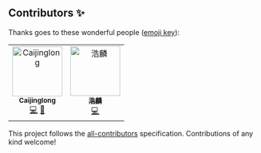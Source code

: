 ## Contributors ✨

Thanks goes to these wonderful people ([emoji key](https://allcontributors.org/docs/en/emoji-key)):

<!-- ALL-CONTRIBUTORS-LIST:START - Do not remove or modify this section -->
<!-- prettier-ignore-start -->
<!-- markdownlint-disable -->
<table>
  <tr>
    <td align="center"><a href="https://www.kikt.top"><img src="https://avatars0.githubusercontent.com/u/14145407?v=4" width="100px;" alt="Caijinglong"/><br /><sub><b>Caijinglong</b></sub></a><br /><a href="https://github.com/caijinglong/flutter_ijkplayer/commits?author=CaiJingLong" title="Code">💻</a> <a href="#design-CaiJingLong" title="Design">🎨</a></td>
    <td align="center"><a href="https://github.com/gwuhaolin"><img src="https://avatars2.githubusercontent.com/u/5773264?v=4" width="100px;" alt="浩麟"/><br /><sub><b>浩麟</b></sub></a><br /><a href="https://github.com/caijinglong/flutter_ijkplayer/commits?author=gwuhaolin" title="Code">💻</a></td>
  </tr>
</table>

<!-- markdownlint-enable -->
<!-- prettier-ignore-end -->
<!-- ALL-CONTRIBUTORS-LIST:END -->

This project follows the [all-contributors](https://github.com/all-contributors/all-contributors) specification. Contributions of any kind welcome!
